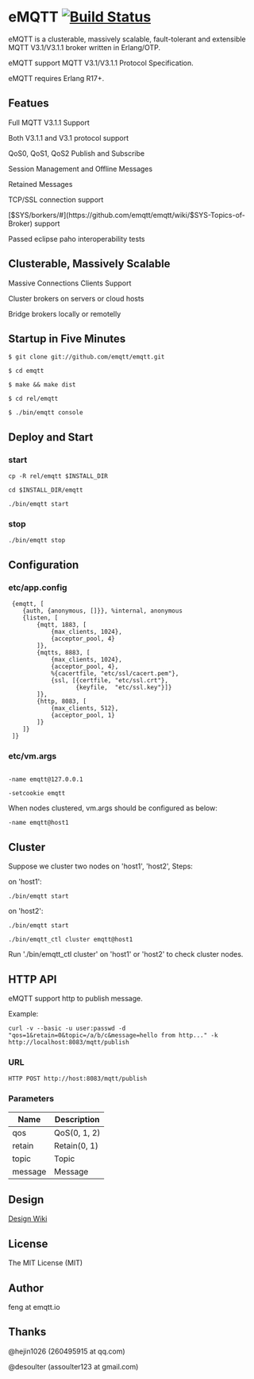 # eMQTT [![Build Status](https://travis-ci.org/emqtt/emqtt.svg?branch=master)](https://travis-ci.org/emqtt/emqtt)

eMQTT is a clusterable, massively scalable, fault-tolerant and extensible MQTT V3.1/V3.1.1 broker written in Erlang/OTP.

eMQTT support MQTT V3.1/V3.1.1 Protocol Specification.

eMQTT requires Erlang R17+.


## Featues

Full MQTT V3.1.1 Support

Both V3.1.1 and V3.1 protocol support

QoS0, QoS1, QoS2 Publish and Subscribe

Session Management and Offline Messages

Retained Messages

TCP/SSL connection support

[$SYS/borkers/#](https://github.com/emqtt/emqtt/wiki/$SYS-Topics-of-Broker) support

Passed eclipse paho interoperability tests


## Clusterable, Massively Scalable

Massive Connections Clients Support

Cluster brokers on servers or cloud hosts

Bridge brokers locally or remotelly


## Startup in Five Minutes

```
$ git clone git://github.com/emqtt/emqtt.git

$ cd emqtt

$ make && make dist

$ cd rel/emqtt

$ ./bin/emqtt console
```

## Deploy and Start

### start

```
cp -R rel/emqtt $INSTALL_DIR

cd $INSTALL_DIR/emqtt

./bin/emqtt start

```

### stop

```
./bin/emqtt stop

```

## Configuration

### etc/app.config

```
 {emqtt, [
    {auth, {anonymous, []}}, %internal, anonymous
    {listen, [
        {mqtt, 1883, [
            {max_clients, 1024},
            {acceptor_pool, 4}
        ]},
        {mqtts, 8883, [
            {max_clients, 1024},
            {acceptor_pool, 4},
            %{cacertfile, "etc/ssl/cacert.pem"}, 
            {ssl, [{certfile, "etc/ssl.crt"},
                   {keyfile,  "etc/ssl.key"}]}
        ]},
        {http, 8083, [
            {max_clients, 512},
            {acceptor_pool, 1}
        ]}
    ]}
 ]}

```

### etc/vm.args

```

-name emqtt@127.0.0.1

-setcookie emqtt

```

When nodes clustered, vm.args should be configured as below:

```
-name emqtt@host1
```

## Cluster

Suppose we cluster two nodes on 'host1', 'host2', Steps:

on 'host1':

```
./bin/emqtt start
```

on 'host2':

```
./bin/emqtt start

./bin/emqtt_ctl cluster emqtt@host1
```

Run './bin/emqtt_ctl cluster' on 'host1' or 'host2' to check cluster nodes.

## HTTP API

eMQTT support http to publish message.

Example:

```
curl -v --basic -u user:passwd -d "qos=1&retain=0&topic=/a/b/c&message=hello from http..." -k http://localhost:8083/mqtt/publish
```

### URL

```
HTTP POST http://host:8083/mqtt/publish
```

### Parameters

Name    |  Description
--------|---------------
qos     |  QoS(0, 1, 2)
retain  |  Retain(0, 1)
topic   |  Topic
message |  Message

## Design

[Design Wiki](https://github.com/emqtt/emqtt/wiki)

## License

The MIT License (MIT)

## Author

feng at emqtt.io

## Thanks

@hejin1026 (260495915 at qq.com)

@desoulter (assoulter123 at gmail.com)


